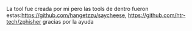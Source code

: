 La tool fue creada por mi pero las tools de dentro fueron estas:https://github.com/hangetzzu/saycheese, https://github.com/htr-tech/zphisher gracias por la ayuda 
